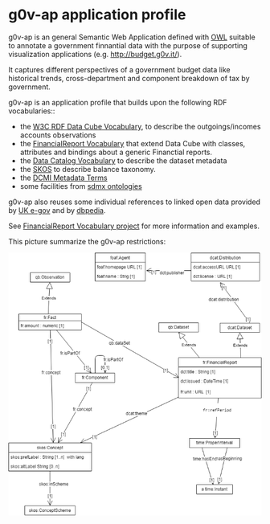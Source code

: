g0v-ap  application profile
=========================

g0v-ap is an general Semantic Web Application defined with [OWL](https://www.w3.org/TR/owl2-primer/) suitable to annotate a government finnantial data with the purpose of supporting  visualization applications (e.g. http://budget.g0v.it/).  

It captures different perspectives of a government budget data like historical trends, cross-department and component breakdown of tax by government. 

g0v-ap is an application profile that builds upon the following RDF vocabularies:: 

- the [W3C RDF Data Cube Vocabulary](https://www.w3.org/TR/vocab-data-cube), to describe the outgoings/incomes accounts observations
- the [FinancialReport Vocabulary](http://linkeddata.center/fr/v1) that extend Data Cube with classes, attributes and bindings about a generic Financtial reports.
- the [Data Catalog Vocabulary](https://www.w3.org/TR/vocab-dcat/) to describe the dataset metadata
- the [SKOS](https://www.w3.org/TR/skos-primer) to describe balance taxonomy.
- the [DCMI Metadata Terms](http://dublincore.org/documents/dcmi-terms/)
- some facilities from [sdmx ontologies](https://sdmx.org/)

g0v-ap also reuses some individual references to linked open data provided by [UK e-gov](https://github.com/alphagov/datagovuk_reference) and by [dbpedia](http://dbpedia.org/).

See [FinancialReport Vocabulary project](https://github.com/linkeddatacenter/fr) for more information and examples. 

This picture summarize the g0v-ap restrictions:

![g0v-ap UML diagram](doc/g0v-ap-uml-diagram.png)

